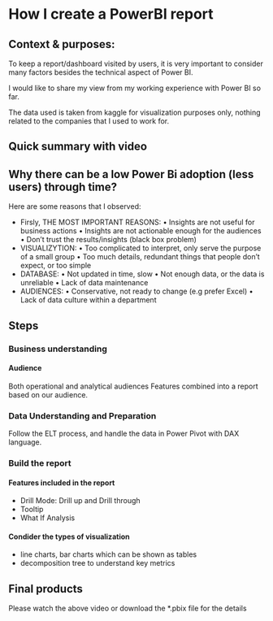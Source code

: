 # How I create a PowerBI report

## Context & purposes:
To keep a report/dashboard visited by users, it is very important to consider many factors besides the technical aspect of Power BI.

I would like to share my view from my working experience with Power BI so far.

The data used is taken from kaggle for visualization purposes only, nothing related to the companies that I used to work for.

## Quick summary with video


## Why there can be a low Power Bi adoption (less users) through time? 
Here are some reasons that I observed:
- Firsly, THE MOST IMPORTANT REASONS: 
  • Insights are not useful for  business actions 
  • Insights are not actionable enough for the audiences 
  • Don’t trust the results/insights (black box problem)
- VISUALIZYTION:
  • Too complicated to interpret, only serve the purpose of a small group 
  • Too much details, redundant things that people don’t expect, or too simple
- DATABASE: 
  • Not updated in time, slow 
  • Not enough data, or the data is unreliable 
  • Lack of data maintenance
- AUDIENCES: 
  • Conservative, not ready to change (e.g prefer Excel) 
  • Lack of data culture within a department


## Steps
### Business understanding 
#### Audience
Both operational and analytical audiences
Features combined into a report based on our audience.

### Data Understanding and Preparation
Follow the ELT process, and handle the data in Power Pivot with DAX language.

### Build the report
#### Features included in the report
- Drill Mode: Drill up and Drill through 
- Tooltip 
- What If Analysis

#### Condider the types of visualization
- line charts, bar charts which can be shown as tables
- decomposition tree to understand key metrics

## Final products
Please watch the above video or download the *.pbix file for the details

